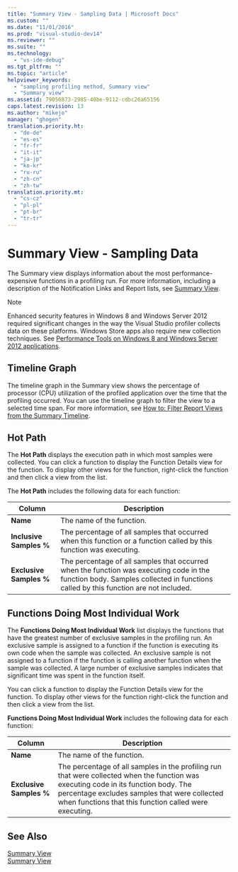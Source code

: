 ```yaml
---
title: "Summary View - Sampling Data | Microsoft Docs"
ms.custom: ""
ms.date: "11/01/2016"
ms.prod: "visual-studio-dev14"
ms.reviewer: ""
ms.suite: ""
ms.technology: 
  - "vs-ide-debug"
ms.tgt_pltfrm: ""
ms.topic: "article"
helpviewer_keywords: 
  - "sampling profiling method, Summary view"
  - "Summary view"
ms.assetid: 79056873-2985-40be-9112-cdbc26a65156
caps.latest.revision: 13
ms.author: "mikejo"
manager: "ghogen"
translation.priority.ht: 
  - "de-de"
  - "es-es"
  - "fr-fr"
  - "it-it"
  - "ja-jp"
  - "ko-kr"
  - "ru-ru"
  - "zh-cn"
  - "zh-tw"
translation.priority.mt: 
  - "cs-cz"
  - "pl-pl"
  - "pt-br"
  - "tr-tr"
---
```

# Summary View - Sampling Data
The Summary view displays information about the most performance-expensive functions in a profiling run. For more information, including a description of the Notification Links and Report lists, see [Summary View](../profiling/summary-view.md).  
  
> [!NOTE]
>  Enhanced security features in Windows 8 and Windows Server 2012 required significant changes in the way the Visual Studio profiler collects data on these platforms. Windows Store apps also require new collection techniques. See [Performance Tools on Windows 8 and Windows Server 2012 applications](../profiling/performance-tools-on-windows-8-and-windows-server-2012-applications.md).  
  
## Timeline Graph  
 The timeline graph in the Summary view shows the percentage of processor (CPU) utilization of the profiled application over the time that the profiling occurred. You can use the timeline graph to filter the view to a selected time span. For more information, see [How to: Filter Report Views from the Summary Timeline](../profiling/how-to-filter-report-views-from-the-summary-timeline.md).  
  
## Hot Path  
 The **Hot Path** displays the execution path in which most samples were collected. You can click a function to display the Function Details view for the function. To display other views for the function, right-click the function and then click a view from the list.  
  
 The **Hot Path** includes the following data for each function:  
  
|Column|Description|  
|------------|-----------------|  
|**Name**|The name of the function.|  
|**Inclusive Samples %**|The percentage of all samples that occurred when this function or a function called by this function was executing.|  
|**Exclusive Samples %**|The percentage of all samples that occurred when the function was executing code in the function body. Samples collected in functions called by this function are not included.|  
  
## Functions Doing Most Individual Work  
 The **Functions Doing Most Individual Work** list displays the functions that have the greatest number of exclusive samples in the profiling run. An exclusive sample is assigned to a function if the function is executing its own code when the sample was collected. An exclusive sample is not assigned to a function if the function is calling another function when the sample was collected. A large number of exclusive samples indicates that significant time was spent in the function itself.  
  
 You can click a function to display the Function Details view for the function. To display other views for the function right-click the function and then click a view from the list.  
  
 **Functions Doing Most Individual Work** includes the following data for each function:  
  
|Column|Description|  
|------------|-----------------|  
|**Name**|The name of the function.|  
|**Exclusive Samples %**|The percentage of all samples in the profiling run that were collected when the function was executing code in its function body. The percentage excludes samples that were collected when functions that this function called were executing.|  
  
## See Also  
 [Summary View](../profiling/summary-view-dotnet-memory-data.md)   
 [Summary View](../profiling/summary-view-instrumentation-data.md)
